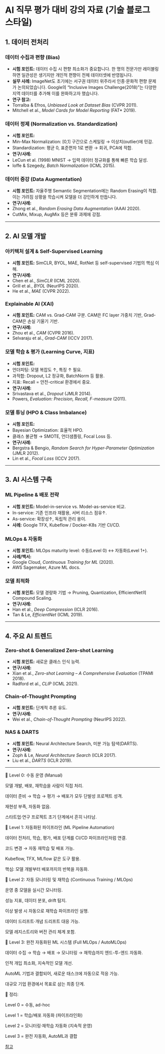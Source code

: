 # AI 직무 평가 대비 강의 자료 (기술 블로그 스타일)  
## 1. 데이터 전처리  
### 데이터 수집과 편향 (Bias)  
- **시험 포인트:** 데이터 수집 시 편향 최소화가 중요합니다. 한 명의 전문가만 레이블링하면 일관성은 생기지만 개인적 편향이 전체 데이터셋에 반영됩니다.  
- **실무 사례:** ImageNet도 초기에는 서구권 데이터 위주라서 인종·문화적 편향 문제가 논의되었습니다. Google의 “Inclusive Images Challenge(2018)”는 다양한 지역 데이터를 추가해 이를 완화하고자 했습니다.  
- **연구 참고:**  
- Torralba & Efros, *Unbiased Look at Dataset Bias* (CVPR 2011).  
- Mitchell et al., *Model Cards for Model Reporting* (FAT* 2019).  
### 데이터 정제 (Normalization vs. Standardization)  
- **시험 포인트:**  
- Min-Max Normalization: \[0,1\] 구간으로 스케일링 → 이상치(outlier)에 민감.  
- Standardization: 평균 0, 표준편차 1로 변환 → 회귀, PCA에 적합.  
- **연구/사례:**  
- LeCun et al. (1998) MNIST → 입력 데이터 정규화를 통해 빠른 학습 달성.  
- Ioffe & Szegedy, *Batch Normalization* (ICML 2015).  
### 데이터 증강 (Data Augmentation)  
- **시험 포인트:** 자율주행 Semantic Segmentation에는 Random Erasing이 적합. 이는 가려짐 상황을 학습시켜 모델을 더 강인하게 만듭니다.  
- **연구/사례:**  
- Zhong et al., *Random Erasing Data Augmentation* (AAAI 2020).  
- CutMix, Mixup, AugMix 등은 분류 과제에 강점.  
---  
## 2. AI 모델 개발  
### 아키텍처 설계 & Self-Supervised Learning  
- **시험 포인트:** SimCLR, BYOL, MAE, RotNet 등 self-supervised 기법의 핵심 이해.  
- **연구/사례:**  
- Chen et al., *SimCLR* (ICML 2020).  
- Grill et al., *BYOL* (NeurIPS 2020).  
- He et al., *MAE* (CVPR 2022).  
### Explainable AI (XAI)  
- **시험 포인트:** CAM vs. Grad-CAM 구분. CAM은 FC layer 가중치 기반, Grad-CAM은 손실 기울기 기반.  
- **연구/사례:**  
- Zhou et al., *CAM* (CVPR 2016).  
- Selvaraju et al., *Grad-CAM* (ICCV 2017).  
### 모델 학습 & 평가 (Learning Curve, 지표)  
- **시험 포인트:**  
- 언더피팅: 모델 복잡도 ↑, 특징 ↑ 필요.  
- 과적합: Dropout, L2 정규화, BatchNorm 등 활용.  
- 지표: Recall = 안전-critical 환경에서 중요.  
- **연구/사례:**  
- Srivastava et al., *Dropout* (JMLR 2014).  
- Powers, *Evaluation: Precision, Recall, F-measure* (2011).  
### 모델 튜닝 (HPO & Class Imbalance)  
- **시험 포인트:**  
- Bayesian Optimization: 효율적 HPO.  
- 클래스 불균형 → SMOTE, 언더샘플링, Focal Loss 등.  
- **연구/사례:**  
- Bergstra & Bengio, *Random Search for Hyper-Parameter Optimization* (JMLR 2012).  
- Lin et al., *Focal Loss* (ICCV 2017).  
---  
## 3. AI 시스템 구축  
### ML Pipeline & 배포 전략  
- **시험 포인트:** Model-in-service vs. Model-as-service 비교.  
- In-service: 기존 인프라 재활용, 서버 리소스 점유↑.  
- As-service: 확장성↑, 독립적 관리 용이.  
- **사례:** Google TFX, Kubeflow / Docker-K8s 기반 CI/CD.  
### MLOps & 자동화  
- **시험 포인트:** MLOps maturity level: 수동(Level 0) ↔ 자동화(Level 1+).  
- **사례/백서:**  
- Google Cloud, *Continuous Training for ML* (2020).  
- AWS Sagemaker, Azure ML docs.  
### 모델 최적화  
- **시험 포인트:** 모델 경량화 기법 → Pruning, Quantization, EfficientNet의 Compound Scaling.  
- **연구/사례:**  
- Han et al., *Deep Compression* (ICLR 2016).  
- Tan & Le, *EfficientNet* (ICML 2019).  
---  
## 4. 주요 AI 트렌드  
### Zero-shot & Generalized Zero-shot Learning  
- **시험 포인트:** 새로운 클래스 인식 능력.  
- **연구/사례:**  
- Xian et al., *Zero-shot Learning – A Comprehensive Evaluation* (TPAMI 2018).  
- Radford et al., *CLIP* (ICML 2021).  
### Chain-of-Thought Prompting  
- **시험 포인트:** 단계적 추론 유도.  
- **연구/사례:**  
- Wei et al., *Chain-of-Thought Prompting* (NeurIPS 2022).  
### NAS & DARTS  
- **시험 포인트:** Neural Architecture Search, 미분 가능 탐색(DARTS).  
- **연구/사례:**  
- Zoph & Le, *Neural Architecture Search* (ICLR 2017).  
- Liu et al., *DARTS* (ICLR 2019).  
---  
🔹 Level 0: 수동 운영 (Manual)

모델 개발, 배포, 재학습을 사람이 직접 처리.

데이터 준비 → 학습 → 평가 → 배포가 모두 단발성 프로젝트 성격.

재현성 부족, 자동화 없음.

스타트업·연구 프로젝트 초기 단계에서 흔히 나타남.

🔹 Level 1: 자동화된 파이프라인 (ML Pipeline Automation)

데이터 전처리, 학습, 평가, 배포 단계를 CI/CD 파이프라인처럼 연결.

코드 변경 → 자동 재학습 및 배포 가능.

Kubeflow, TFX, MLflow 같은 도구 활용.

핵심: 모델 개발부터 배포까지의 반복을 자동화.

🔹 Level 2: 자동 모니터링 및 재학습 (Continuous Training / MLOps)

운영 중 모델을 실시간 모니터링.

성능 지표, 데이터 분포, drift 탐지.

이상 발생 시 자동으로 재학습 파이프라인 실행.

데이터 드리프트·개념 드리프트 대응 가능.

모델 레지스트리와 버전 관리 체계 포함.

🔹 Level 3: 완전 자동화된 ML 시스템 (Full MLOps / AutoMLOps)

데이터 수집 → 학습 → 배포 → 모니터링 → 재학습까지 엔드-투-엔드 자동화.

인적 개입 최소화, 지속적인 모델 개선.

AutoML 기법과 결합되어, 새로운 태스크에 자동으로 적응 가능.

대규모 기업 환경에서 목표로 삼는 최종 단계.

📌 정리:

Level 0 = 수동, ad-hoc

Level 1 = 학습/배포 자동화 (파이프라인화)

Level 2 = 모니터링·재학습 자동화 (지속적 운영)

Level 3 = 완전 자동화, AutoML과 결합

[참고](https://velog.io/@leesjpr/MLOps-%EC%88%98%EC%A4%80)